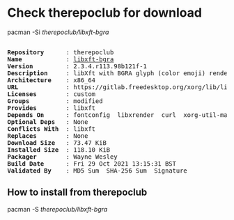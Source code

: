 # Check therepoclub for download

pacman -Si *therepoclub/libxft-bgra*

<div class="highlight"><pre class="highlight"><text>
<b>Repository</b>      : therepoclub
<b>Name</b>            : <a href="../../x86_64/libxft-bgra-2.3.4.r113.98b121f-1-x86_64.pkg.tar.zst">libxft-bgra</a>
<b>Version</b>         : 2.3.4.r113.98b121f-1
<b>Description</b>     : libXft with BGRA glyph (color emoji) rendering & scaling patches by Maxime Coste
<b>Architecture</b>    : x86_64
<b>URL</b>             : https://gitlab.freedesktop.org/xorg/lib/libxft.git
<b>Licenses</b>        : custom
<b>Groups</b>          : modified
<b>Provides</b>        : libxft
<b>Depends On</b>      : fontconfig  libxrender  curl  xorg-util-macros
<b>Optional Deps</b>   : None
<b>Conflicts With</b>  : libxft
<b>Replaces</b>        : None
<b>Download Size</b>   : 73.47 KiB
<b>Installed Size</b>  : 118.10 KiB
<b>Packager</b>        : Wayne Wesley <wayne6324@gmail.com>
<b>Build Date</b>      : Fri 29 Oct 2021 13:15:31 BST
<b>Validated By</b>    : MD5 Sum  SHA-256 Sum  Signature
</text></pre></div>

## How to install from therepoclub

pacman -S *therepoclub/libxft-bgra*
